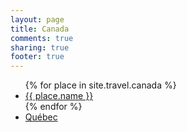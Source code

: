 ```yaml
---
layout: page
title: Canada
comments: true
sharing: true
footer: true
---
```

<ul>
  {% for place in site.travel.canada %}
    <li><a href="{{ root_url }}/travel/canada/{{ place.url }}">{{ place.name }}</a></li>
  {% endfor %}
  <li><a href="{{ root_url }}/blog/2011/07/05/quebec-1-july">Qu&eacute;bec</a></li>
</ul>